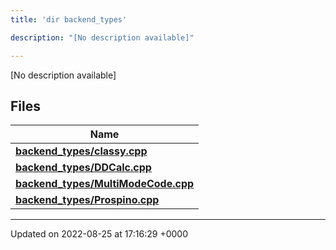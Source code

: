 ```yaml
---
title: 'dir backend_types'

description: "[No description available]"

---
```







[No description available]

## Files

| Name           |
| -------------- |
| **[backend_types/classy.cpp](/documentation/code/files/classy_8cpp/#file-classycpp)**  |
| **[backend_types/DDCalc.cpp](/documentation/code/files/ddcalc_8cpp/#file-ddcalccpp)**  |
| **[backend_types/MultiModeCode.cpp](/documentation/code/files/multimodecode_8cpp/#file-multimodecodecpp)**  |
| **[backend_types/Prospino.cpp](/documentation/code/files/prospino_8cpp/#file-prospinocpp)**  |






-------------------------------

Updated on 2022-08-25 at 17:16:29 +0000
